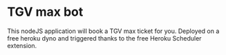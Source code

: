 # TGV max bot

This nodeJS application will book a TGV max ticket for you. Deployed on a free
heroku dyno and triggered thanks to the free Heroku Scheduler extension.
